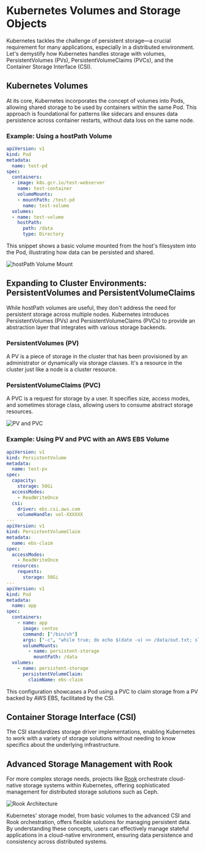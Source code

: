# Kubernetes Volumes and Storage Objects

Kubernetes tackles the challenge of persistent storage—a crucial requirement for many applications, especially in a distributed environment. Let's demystify how Kubernetes handles storage with volumes, PersistentVolumes (PVs), PersistentVolumeClaims (PVCs), and the Container Storage Interface (CSI).

## Kubernetes Volumes

At its core, Kubernetes incorporates the concept of volumes into Pods, allowing shared storage to be used by containers within the same Pod. This approach is foundational for patterns like sidecars and ensures data persistence across container restarts, without data loss on the same node.

### Example: Using a hostPath Volume

```yaml
apiVersion: v1
kind: Pod
metadata:
  name: test-pd
spec:
  containers:
  - image: k8s.gcr.io/test-webserver
    name: test-container
    volumeMounts:
    - mountPath: /test-pd
      name: test-volume
  volumes:
  - name: test-volume
    hostPath:
      path: /data
      type: Directory
```

This snippet shows a basic volume mounted from the host's filesystem into the Pod, illustrating how data can be persisted and shared.

![hostPath Volume Mount](https://d36ai2hkxl16us.cloudfront.net/course-uploads/e0df7fbf-a057-42af-8a1f-590912be5460/zayudvs8sd4f-hostPathvolumemount.png)

## Expanding to Cluster Environments: PersistentVolumes and PersistentVolumeClaims

While hostPath volumes are useful, they don't address the need for persistent storage across multiple nodes. Kubernetes introduces PersistentVolumes (PVs) and PersistentVolumeClaims (PVCs) to provide an abstraction layer that integrates with various storage backends.

### PersistentVolumes (PV)

A PV is a piece of storage in the cluster that has been provisioned by an administrator or dynamically via storage classes. It's a resource in the cluster just like a node is a cluster resource.

### PersistentVolumeClaims (PVC)

A PVC is a request for storage by a user. It specifies size, access modes, and sometimes storage class, allowing users to consume abstract storage resources.

![PV and PVC](https://ranchermanager.docs.rancher.com/assets/images/rancher-storage-c61fd870410492e2f0ece6773fe72f59.svg)

### Example: Using PV and PVC with an AWS EBS Volume

```yaml
apiVersion: v1
kind: PersistentVolume
metadata:
  name: test-pv
spec:
  capacity:
    storage: 50Gi
  accessModes:
    - ReadWriteOnce
  csi:
    driver: ebs.csi.aws.com
    volumeHandle: vol-XXXXXX
---
apiVersion: v1
kind: PersistentVolumeClaim
metadata:
  name: ebs-claim
spec:
  accessModes:
    - ReadWriteOnce
  resources:
    requests:
      storage: 50Gi
---
apiVersion: v1
kind: Pod
metadata:
  name: app
spec:
  containers:
    - name: app
      image: centos
      command: ["/bin/sh"]
      args: ["-c", "while true; do echo $(date -u) >> /data/out.txt; sleep 5; done"]
      volumeMounts:
        - name: persistent-storage
          mountPath: /data
  volumes:
    - name: persistent-storage
      persistentVolumeClaim:
        claimName: ebs-claim
```

This configuration showcases a Pod using a PVC to claim storage from a PV backed by AWS EBS, facilitated by the CSI.

## Container Storage Interface (CSI)

The CSI standardizes storage driver implementations, enabling Kubernetes to work with a variety of storage solutions without needing to know specifics about the underlying infrastructure.

## Advanced Storage Management with Rook

For more complex storage needs, projects like [Rook](https://rook.io/docs/rook/v1.7/ceph-storage.html) orchestrate cloud-native storage systems within Kubernetes, offering sophisticated management for distributed storage solutions such as Ceph.

![Rook Architecture](https://d36ai2hkxl16us.cloudfront.net/course-uploads/e0df7fbf-a057-42af-8a1f-590912be5460/cmeri82fpru0-RookArhcitecture.png)

Kubernetes' storage model, from basic volumes to the advanced CSI and Rook orchestration, offers flexible solutions for managing persistent data. By understanding these concepts, users can effectively manage stateful applications in a cloud-native environment, ensuring data persistence and consistency across distributed systems.